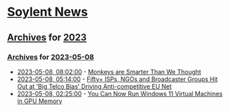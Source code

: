 # [Soylent News](../../../README.md)

## [Archives](../../index.md) for [2023](../index.md)

### [Archives](../../index.md) for [2023-05-08](index.md)

* [2023-05-08, 08:02:00](https://soylentnews.org/article.pl?sid=23/05/07/177233&from=rss) - [Monkeys are Smarter Than We Thought](https://soylentnews.org/article.pl?sid=23/05/07/177233&from=rss)
* [2023-05-08, 05:14:00](https://soylentnews.org/article.pl?sid=23/05/07/1451221&from=rss) - [Fifty+ ISPs, NGOs and Broadcaster Groups Hit Out at 'Big Telco Bias' Driving Anti-competitive EU Net](https://soylentnews.org/article.pl?sid=23/05/07/1451221&from=rss)
* [2023-05-08, 02:25:00](https://soylentnews.org/article.pl?sid=23/05/07/1343224&from=rss) - [You Can Now Run Windows 11 Virtual Machines in GPU Memory](https://soylentnews.org/article.pl?sid=23/05/07/1343224&from=rss)
